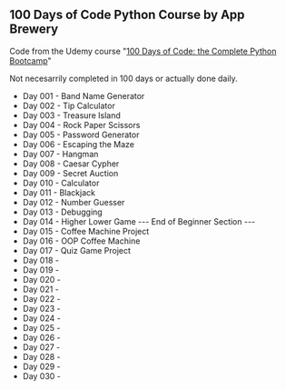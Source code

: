## 100 Days of Code Python Course by App Brewery

Code from the Udemy course "[100 Days of Code: the Complete Python Bootcamp](https://www.udemy.com/course/100-days-of-code/)"

Not necesarrily completed in 100 days or actually done daily.

* Day 001 - Band Name Generator
* Day 002 - Tip Calculator
* Day 003 - Treasure Island
* Day 004 - Rock Paper Scissors
* Day 005 - Password Generator
* Day 006 - Escaping the Maze
* Day 007 - Hangman
* Day 008 - Caesar Cypher
* Day 009 - Secret Auction
* Day 010 - Calculator
* Day 011 - Blackjack
* Day 012 - Number Guesser
* Day 013 - Debugging
* Day 014 - Higher Lower Game
--- End of Beginner Section ---
* Day 015 - Coffee Machine Project
* Day 016 - OOP Coffee Machine
* Day 017 - Quiz Game Project
* Day 018 -
* Day 019 -
* Day 020 -
* Day 021 -
* Day 022 -
* Day 023 -
* Day 024 -
* Day 025 -
* Day 026 -
* Day 027 -
* Day 028 -
* Day 029 -
* Day 030 -

